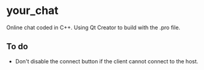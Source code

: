 # your_chat
Online chat coded in C++. Using Qt Creator to build with the .pro file.

## To do
* Don't disable the connect button if the client cannot connect to the host.
